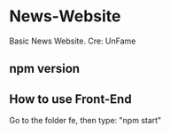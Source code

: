 # News-Website
 Basic News Website. Cre: UnFame

## npm version
 

## How to use Front-End
 Go to the folder fe, then type: "npm start"
